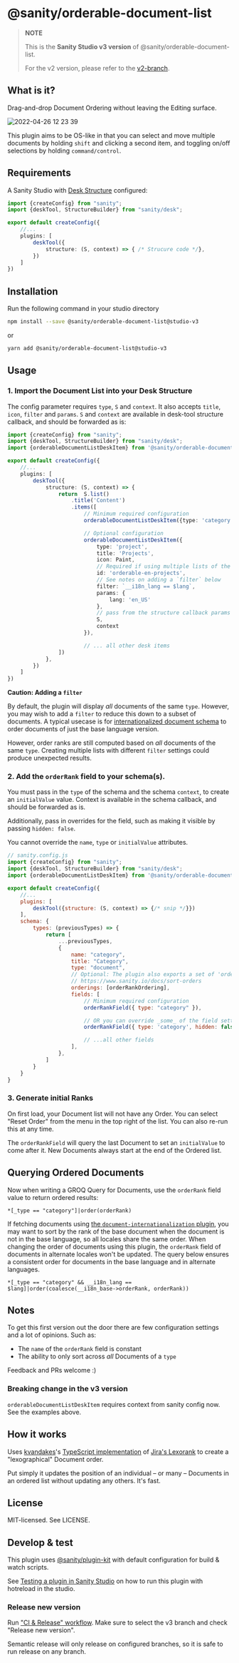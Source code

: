 # @sanity/orderable-document-list

> **NOTE**
>
> This is the **Sanity Studio v3 version** of @sanity/orderable-document-list.
>
> For the v2 version, please refer to the [v2-branch](https://github.com/sanity-io/orderable-document-list).

## What is it?
Drag-and-drop Document Ordering without leaving the Editing surface.

![2022-04-26 12 23 39](https://user-images.githubusercontent.com/9684022/165289621-dbd9d841-028e-40c7-be14-7398fcdb1210.gif)

This plugin aims to be OS-like in that you can select and move multiple documents by holding `shift` and clicking a second item, and toggling on/off selections by holding `command/control`.

## Requirements

A Sanity Studio with [Desk Structure](https://www.sanity.io/docs/structure-builder-introduction) configured:

```ts
import {createConfig} from "sanity";
import {deskTool, StructureBuilder} from "sanity/desk";

export default createConfig({
    //...
    plugins: [
        deskTool({
            structure: (S, context) => { /* Strucure code */},
        })
    ]
})

```

## Installation

Run the following command in your studio directory

```sh
npm install --save @sanity/orderable-document-list@studio-v3
```

or

```sh
yarn add @sanity/orderable-document-list@studio-v3
```

## Usage

### 1. Import the Document List into your Desk Structure

The config parameter requires `type`, `S` and `context`. It also accepts `title`, `icon`, `filter` and `params`.
`S` and `context` are available in desk-tool structure callback, and should be forwarded as is:

```ts
import {createConfig} from "sanity";
import {deskTool, StructureBuilder} from "sanity/desk";
import {orderableDocumentListDeskItem} from '@sanity/orderable-document-list'

export default createConfig({
    //...
    plugins: [
        deskTool({
            structure: (S, context) => { 
                return  S.list()
                    .title('Content')
                    .items([
                        // Minimum required configuration
                        orderableDocumentListDeskItem({type: 'category', S, context}),

                        // Optional configuration
                        orderableDocumentListDeskItem({
                            type: 'project',
                            title: 'Projects',
                            icon: Paint,
                            // Required if using multiple lists of the same 'type'
                            id: 'orderable-en-projects',
                            // See notes on adding a `filter` below
                            filter: `__i18n_lang == $lang`,
                            params: {
                                lang: 'en_US'
                            },
                            // pass from the structure callback params above
                            S, 
                            context
                        }),

                        // ... all other desk items
                ])
            },
        })
    ]
})
```

**Caution: Adding a `filter`**

By default, the plugin will display _all_ documents of the same `type`. However, you may wish to add a `filter` to reduce this down to a subset of documents. A typical usecase is for [internationalized document schema](https://github.com/sanity-io/document-internationalization) to order documents of just the base language version.

However, order ranks are still computed based on _all_ documents of the same `type`. Creating multiple lists with different `filter` settings could produce unexpected results.

### 2. Add the `orderRank` field to your schema(s).

You must pass in the `type` of the schema and the schema `context`, to create an `initialValue` value.
Context is available in the schema callback, and should be forwarded as is.

Additionally, pass in overrides for the field, such as making it visible by passing `hidden: false`.

You cannot override the `name`, `type` or `initialValue` attributes.

```js
// sanity.config.js
import {createConfig} from "sanity";
import {deskTool, StructureBuilder} from "sanity/desk";
import {orderableDocumentListDeskItem} from '@sanity/orderable-document-list'

export default createConfig({
    //...
    plugins: [
        deskTool({structure: (S, context) => {/* snip */}})
    ],
    schema: {
        types: (previousTypes) => {
            return [
                ...previousTypes, 
                {
                    name: "category",
                    title: "Category",
                    type: "document",
                    // Optional: The plugin also exports a set of 'orderings' for use in other Document Lists
                    // https://www.sanity.io/docs/sort-orders
                    orderings: [orderRankOrdering],
                    fields: [
                        // Minimum required configuration
                        orderRankField({ type: "category" }),

                        // OR you can override _some_ of the field settings
                        orderRankField({ type: 'category', hidden: false }),

                        // ...all other fields
                    ],
                },
            ]
        }
    }
}
```

### 3. Generate initial Ranks

On first load, your Document list will not have any Order. You can select "Reset Order" from the menu in the top right of the list. 
You can also re-run this at any time.

The `orderRankField` will query the last Document to set an `initialValue` to come after it. 
New Documents always start at the end of the Ordered list.

## Querying Ordered Documents

Now when writing a GROQ Query for Documents, use the `orderRank` field value to return ordered results:

```groq
*[_type == "category"]|order(orderRank)
```

If fetching documents using [the `document-internationalization` plugin](https://github.com/sanity-io/document-internationalization), you may want to sort by the rank of the base document when the document is not in the base language, so all locales share the same order. When changing the order of documents using this plugin, the `orderRank` field of documents in alternate locales won't be updated. The query below ensures a consistent order for documents in the base language and in alternate languages.

```groq
*[_type == "category" && __i18n_lang == $lang]|order(coalesce(__i18n_base->orderRank, orderRank))
```

## Notes

To get this first version out the door there are few configuration settings and a lot of opinions. Such as:

- The `name` of the `orderRank` field is constant
- The ability to only sort across _all_ Documents of a `type`

Feedback and PRs welcome :)

### Breaking change in the v3 version
`orderableDocumentListDeskItem` requires context from sanity config now.
See the examples above.

## How it works

Uses [kvandakes](https://github.com/kvandake)'s [TypeScript implementation](https://github.com/kvandake/lexorank-ts) of [Jira's Lexorank](https://www.youtube.com/watch?v=OjQv9xMoFbg) to create a "lexographical" Document order.

Put simply it updates the position of an individual – or many – Documents in an ordered list without updating any others. It's fast.

## License

MIT-licensed. See LICENSE.

## Develop & test

This plugin uses [@sanity/plugin-kit](https://github.com/sanity-io/plugin-kit)
with default configuration for build & watch scripts.

See [Testing a plugin in Sanity Studio](https://github.com/sanity-io/plugin-kit#testing-a-plugin-in-sanity-studio)
on how to run this plugin with hotreload in the studio.

### Release new version

Run ["CI & Release" workflow](https://github.com/sanity-io/orderable-document-list/actions/workflows/main.yml).
Make sure to select the v3 branch and check "Release new version".

Semantic release will only release on configured branches, so it is safe to run release on any branch.
